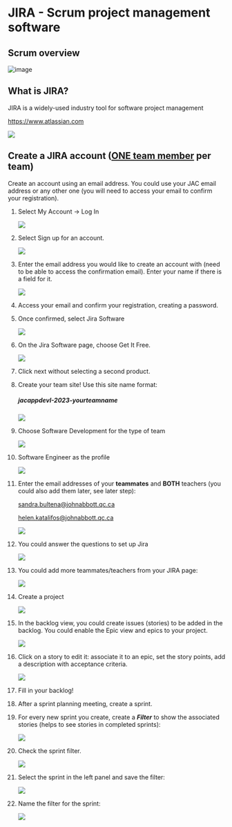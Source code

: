 # JIRA - Scrum project management software

## Scrum overview

![image](./Images/Scrum_cycle.png)



## What is JIRA?

JIRA is a widely-used industry tool for software project management

https://www.atlassian.com

![](./Images/atlassian.PNG)

## Create a JIRA account (<u>**ONE team member**</u> per team)

Create an account using an email address. You could use your JAC email address or any other one (you will need to access your email to confirm your registration).

1. Select My Account -> Log In

   ![](./Images/LogInAtlassian.PNG)

   

2. Select Sign up for an account.

   ![](./Images/signUp.PNG)

3. Enter the email address you would like to create an account with (need to be able to access the confirmation email). Enter your name if there is a field for it.

   ![](./Images/addEmail.PNG)

4. Access your email and confirm your registration, creating a password.

5. Once confirmed, select Jira Software

   ![](./Images/chooseJIRA.PNG)

   

6. On the Jira Software page, choose Get It Free.

   ![](./Images/GetItFree.PNG)

   

7. Click next without selecting a second product.

8. Create your team site! Use this site name format:

   ##### **jacappdevI-2023-yourteamname**

   ![](./Images/teamName.PNG)

9. Choose Software Development for the type of team

   ![](./Images/softwareDev.PNG)

10. Software Engineer as the profile <!--(Software Developer and Software Engineer are often used interchangeably even though you technically need an engineer certification to be called an engineer in an official capacity)-->

    ![](./Images/SoftEng.PNG)

11. Enter the email addresses of your **teammates** and **BOTH** teachers (you could also add them later, see later step):

    sandra.bultena@johnabbott.qc.ca

    helen.katalifos@johnabbott.qc.ca

    

    ![](./Images/teammates.PNG)

12. You could answer the questions to set up Jira

    ![](./Images/newToJira.PNG)

13. You could add more teammates/teachers from your JIRA page:

    ![](./Images/addMoreTeammates.PNG)

14. Create a project

    ![](./Images/AddProject.PNG)

15. In the backlog view, you could create issues (stories) to be added in the backlog. You could enable the Epic view and epics to your project.

    ![](./Images/backlogView.PNG)

16. Click on a story to edit it: associate it to an epic, set the story points, add a description with acceptance criteria.

    ![](./Images/storyEdit.PNG)

    

17. Fill in your backlog!

18. After a sprint planning meeting, create a sprint.

19. For every new sprint you create, create a ***Filter*** to show the associated stories (helps to see stories in completed sprints):

    ![](./Images/filter.PNG)

    

20. Check the sprint filter.

    ![](./Images/sprintFilter.PNG)

    

21. Select the sprint in the left panel and save the filter:

    ![](./Images/sprintFilterSave.PNG)

22. Name the filter for the sprint:

    ![](./Images/saveFilter.PNG)

